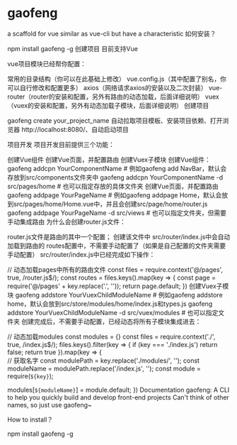 # gaofeng
a scaffold for vue similar as vue-cli but have a characteristic
如何安装？

npm install gaofeng -g
创建项目
目前支持Vue

vue项目模块已经帮你配置：

常用的目录结构（你可以在此基础上修改）
vue.config.js（其中配置了别名，你可以自行修改和配置更多）
axios（网络请求axios的安装以及二次封装）
vue-router（router的安装和配置，另外有路由的动态加载，后面详细说明）
vuex（vuex的安装和配置，另外有动态加载子模块，后面详细说明）
创建项目

gaofeng create your_project_name
自动拉取项目模板、安装项目依赖、打开浏览器 http://localhost:8080/、自动启动项目

项目开发
项目开发目前提供三个功能：

创建Vue组件
创建Vue页面，并配置路由
创建Vuex子模块
创建Vue组件：
gaofeng addcpn YourComponentName # 例如gaofeng add NavBar，默认会存放到src/components文件夹中
gaofeng addcpn YourComponentName -d src/pages/home # 也可以指定存放的具体文件夹
创建Vue页面，并配置路由
gaofeng addpage YourPageName # 例如gaofeng addpage Home，默认会放到src/pages/home/Home.vue中，并且会创建src/page/home/router.js
gaofeng addpage YourPageName -d src/views # 也可以指定文件夹，但需要手动集成路由
为什么会创建router.js文件：

router.js文件是路由的其中一个配置；
创建该文件中 src/router/index.js中会自动加载到路由的 routes配置中，不需要手动配置了（如果是自己配置的文件夹需要手动配置）
src/router/index.js中已经完成如下操作：

// 动态加载pages中所有的路由文件
const files = require.context('@/pages', true, /router\.js$/);
const routes = files.keys().map(key => {
  const page = require('@/pages' + key.replace('.', ''));
  return page.default;
})
创建Vuex子模块
gaofeng addstore YourVuexChildModuleName # 例如gaofeng addstore home，默认会放到src/store/modules/home/index.js和types.js
gaofeng addstore YourVuexChildModuleName -d src/vuex/modules # 也可以指定文件夹
创建完成后，不需要手动配置，已经动态将所有子模块集成进去：

// 动态加载modules
const modules = {}
const files = require.context('./', true, /index\.js$/);
files.keys().filter(key => {
  if (key === './index.js') return false;
  return true
}).map(key => {  
  // 获取名字
  const modulePath = key.replace('./modules/', '');
  const moduleName = modulePath.replace('/index.js', '');
  const module = require(`${key}`);

  modules[`${moduleName}`] = module.default;
})
Documentation
gaofeng: A CLI to help you quickly build and develop front-end projects
Can't think of other names, so just use gaofeng~

How to install？

npm install gaofeng -g
